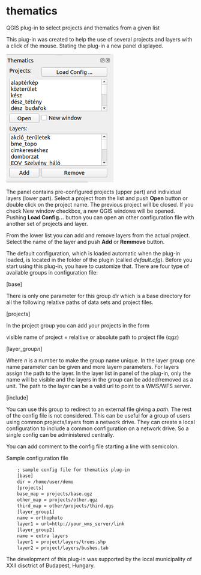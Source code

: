 # thematics
QGIS plug-in to select projects and thematics from a given list

This plug-in was created to help the use of several projects and layers with
a click of the mouse. Stating the plug-in a new panel displayed.

![panel of the plugin](fig1.png "Panel")

The panel contains pre-configured projects (upper part) and individual layers 
(lower part). Select a project from the list and push **Open** button or double 
click on the project name. The previous project will be closed.
If you check New window checkbox, a new QGIS windows will be opened.
Pushing **Load Config...** button you can open an other configuration file 
with another set of projects and layer.

From the lower list you can add and remove layers from the actual project.
Select the name of the layer and push **Add** or **Remmove** button.

The default configuration, which is loaded automatic when the plug-in loaded,
is located in the folder of the plugin (called *default.cfg*).
Before you start using this plug-in, you have to customize that.
There are four type of available groups in configuration file:

[base]

There is only one  parameter for this group *dir* which is a base directory
for all the following relative paths of data sets and project files.

[projects]

In the project group you can add your projects in the form

visible name of project = relaltive or absolute path to project file (qgz)

[layer_group*n*]

Where *n* is a number to make the group name unique. In the layer group one
name parameter can be given and more layer*n* parameters. For layers
assign the path to the layer. In the layer list in panel of the plug-in, only
the name will be visible and the layers in the group can be added/removed as 
a unit. The path to the layer can be a valid url to point to a WMS/WFS 
server.

[include]

You can use this group to redirect to an external file giving a *path*.
The rest  of the config file is not considered. This can be useful for a
group of users using common projects/layers from a network drive.
They can create a local configuration to include a common configuration on a
network drive. So a single config can be administered centrally.

You can add comment to the config file starting a line with semicolon.

Sample configuration file

```
    ; sample config file for thematics plug-in
    [base]
    dir = /home/user/demo
    [projects]
    base_map = projects/base.qgz
    other_map = projects/other.qgz
    third_map = other/projects/third.qgs
    [layer_group1]
    name = orthophoto
    layer1 = url=http://your_wms_server/link
    [layer_group2]
    name = extra layers
    layer1 = project/layers/trees.shp
    layer2 = project/layers/bushes.tab
```

The development of this plug-in was supported by the local municipality of
XXII disctrict of Budapest, Hungary.
